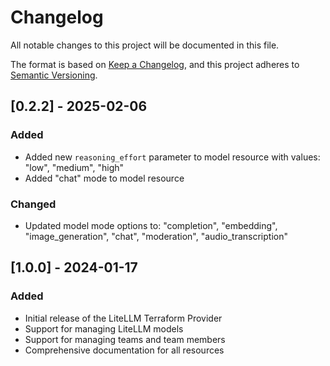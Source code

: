 # Changelog

All notable changes to this project will be documented in this file.

The format is based on [Keep a Changelog](https://keepachangelog.com/en/1.0.0/),
and this project adheres to [Semantic Versioning](https://semver.org/spec/v2.0.0.html).

## [0.2.2] - 2025-02-06

### Added
- Added new `reasoning_effort` parameter to model resource with values: "low", "medium", "high"
- Added "chat" mode to model resource

### Changed
- Updated model mode options to: "completion", "embedding", "image_generation", "chat", "moderation", "audio_transcription"

## [1.0.0] - 2024-01-17

### Added
- Initial release of the LiteLLM Terraform Provider
- Support for managing LiteLLM models
- Support for managing teams and team members
- Comprehensive documentation for all resources
